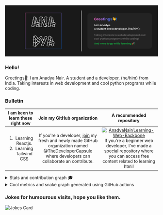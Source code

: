 <img src="https://raw.githubusercontent.com/AnadyaNair/AnadyaNair/main/dark%20theme%20new%20detailed%20banner.png"></img>

### Hello!

Greetings👋! I am Anadya Nair.
A student and a developer, (he/him) from India. Taking interests in web development and cool python programs while coding.

### Bulletin
|I am keen to learn these right now|Join my GitHub organization| A recommended repository|
|:---:|:---:|:---:|
| <ol><li>Learning Reactjs.</li> <li>Learning Tailwind CSS</li></ol> |If you're a developer, [join](https://github.com/TheDeveloperCapsule/Join) my fresh and newly made GitHub organization named @[TheDeveloperCapsule](https://github.com/TheDeveloperCapsule) where developers can collaborate an contribute.|[![AnadyaNair/Learning-Web-Backbone](https://github-readme-stats.vercel.app/api/pin/?username=AnadyaNair&repo=Learning-Web-Backbone)](https://github.com/AnadyaNair/Learning-Web-Backbone)<br> If you're a beginner web developer, I've made a special repository where you can access free content related to learning html! |

<details>
<summary>Stats and contribution graph 🎓</summary>
<br>
<img src ="https://github-readme-stats.vercel.app/api?username=AnadyaNair&show_icons=true&theme=default"></img>
<br> <br>
<img src="https://activity-graph.herokuapp.com/graph?username=AnadyaNair&theme=xcode"></img>
</details>

<details>
<summary>Cool metrics and snake graph generated using GitHub actions</summary>
<br>
<img src="https://raw.githubusercontent.com/AnadyaNair/AnadyaNair/57bfde07bc70dba846d0677ac411e21e1b1ff248/github-metrics.svg"></img>
<br> <br>
<img src="https://github.com/AnadyaNair/AnadyaNair/raw/output/github-contribution-grid-snake.svg"></img>
</details>

### Jokes for humourous visits, hope you like them.
<img src="https://readme-jokes.vercel.app/api?theme=tokyonight" alt="Jokes Card" />
